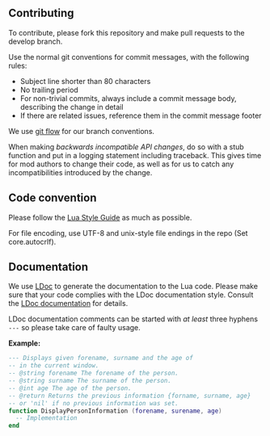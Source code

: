 Contributing
------------

To contribute, please fork this repository and make pull requests to the
develop branch.

Use the normal git conventions for commit messages, with the following rules:
 - Subject line shorter than 80 characters
 - No trailing period
 - For non-trivial commits, always include a commit message body, describing the change in detail
 - If there are related issues, reference them in the commit message footer

We use [git flow](http://nvie.com/posts/a-successful-git-branching-model/) for our branch conventions.

When making _backwards incompatible API changes_, do so with a stub function and put in a logging statement including traceback. This gives time for mod authors to change their code, as well as for us to catch any incompatibilities introduced by the change.

Code convention
---------------

Please follow the [Lua Style Guide](http://lua-users.org/wiki/LuaStyleGuide) as
much as possible.

For file encoding, use UTF-8 and unix-style file endings in the repo (Set core.autocrlf).

Documentation
---------------

We use [LDoc](https://stevedonovan.github.io/ldoc/) to generate the documentation to the Lua code. Please make sure that your code complies with the LDoc documentation style. Consult the [LDoc documentation](https://stevedonovan.github.io/ldoc/manual/doc.md.html) for details. 

LDoc documentation comments can be started with _at least_ three hyphens `---` so please take care of faulty usage.

**Example:** 

```lua
--- Displays given forename, surname and the age of 
-- in the current window.
-- @string forename The forename of the person.
-- @string surname The surname of the person.
-- @int age The age of the person.
-- @return Returns the previous information {forname, surname, age}
-- or 'nil' if no previous information was set.
function DisplayPersonInformation (forename, surename, age)
  -- Implementation
end
``` 
